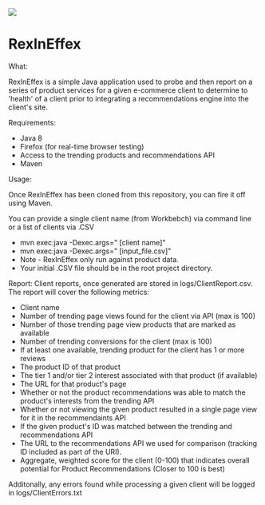 ![](https://s-media-cache-ak0.pinimg.com/originals/25/3a/e7/253ae7b3b2a5a153450d5e417cb3403b.jpg)

# RexInEffex

What:

RexInEffex is a simple Java application used to probe and then report on a series of product services for a
given e-commerce client to determine to 'health' of a client prior to integrating a recommendations engine
into the client's site.

Requirements:
  * Java 8
  * Firefox (for real-time browser testing)
  * Access to the trending products and recommendations API
  * Maven

Usage:

  Once RexInEffex has been cloned from this repository, you can fire it off using Maven.

  You can provide a single client name (from Workbebch) via command line or a list of clients via .CSV

  * mvn exec:java -Dexec.args=" [client name]"
  * mvn exec:java -Dexec.args=" [input_file.csv]"
  * Note - RexInEffex only run against product data.
  * Your initial .CSV file should be in the root project directory.

Report:
  Client reports, once generated are stored in logs/ClientReport.csv.  The report will cover the following metrics:

  * Client name
  * Number of trending page views found for the client via API (max is 100)
  * Number of those trending page view products that are marked as available
  * Number of trending conversions for the client (max is 100)
  * If at least one available, trending product for the client has 1 or more reviews
  * The product ID of that product
  * The tier 1 and/or tier 2 interest associated with that product (if available)
  * The URL for that product's page
  * Whether or not the product recommendations was able to match the product's interests from the trending API
  * Whether or not viewing the given product resulted in a single page view for it in the recommendaints API
  * If the given product's ID was matched between the trending and recommendations API
  * The URL to the recommendations API we used for comparison (tracking ID included as part of the URI).
  * Aggregate, weighted score for the client (0-100) that indicates overall potential for Product Recommendations (Closer to 100 is best)

  Additonally, any errors found while processing a given client will be logged in logs/ClientErrors.txt

